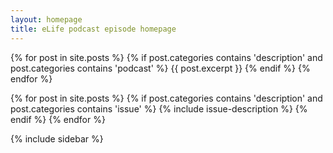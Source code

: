 ```yaml
---
layout: homepage
title: eLife podcast episode homepage
---
```


{% for post in site.posts %}
	{% if post.categories contains 'description' and post.categories contains 'podcast' %}
{{ post.excerpt }}
	{% endif %}
{% endfor %}

{% for post in site.posts %}
	{% if post.categories contains 'description' and post.categories contains 'issue' %}
		{% include issue-description %}
	{% endif %}
{% endfor %}


{% include sidebar %}

